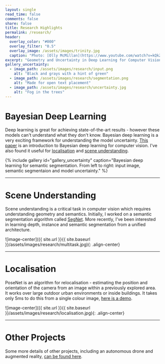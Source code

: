 ```yaml
---
layout: single
read_time: false
comments: false
share: false
title: Research Highlights
permalink: /research/
header:
  overlay_color: "#000"
  overlay_filter: "0.5"
  overlay_image: /assets/images/trinity.jpg
  caption: "Photo: [Olly McMillan](https://www.youtube.com/watch?v=kQkZeXHfgwA&t=1s)"
excerpt: "Geometry and Uncertainty in Deep Learning for Computer Vision<br><br><br>"
gallery_uncertainty:
  - image_path: /assets/images/research/input.png
    alt: "Black and grays with a hint of green"
  - image_path: /assets/images/research/segmentation.png
    alt: "Made for open text placement"
  - image_path: /assets/images/research/uncertainty.jpg
    alt: "Fog in the trees"
---
```


# Bayesian Deep Learning

Deep learning is great for achieving state-of-the-art results - however these models can't understand what they don't know.
Bayesian deep learning is a very exciting framework for understanding the model uncertainty.
[This paper](https://arxiv.org/pdf/1703.04977.pdf) is an introduction to Bayesian deep learning for computer vision. 
I've also found it useful for [localisation](http://arxiv.org/abs/1509.05909) and [scene understanding](http://arxiv.org/abs/1511.02680).

{% include gallery id="gallery_uncertainty" caption="Bayesian deep learning for semantic segmentation. From left to right: input image, semantic segmentaion and model uncertainty." %}

---

# Scene Understanding

Scene understanding is a critical task in computer vision which requires understanding geometry and semantics. 
Initially, I worked on a semantic segmentation algorithm called [SegNet](http://mi.eng.cam.ac.uk/projects/segnet/). 
More recently, I've been interested in learning depth, instance and semantic segmentation from a unified architecture.

![image-center]({{ site.url }}{{ site.baseurl }}/assets/images/research/multitask.jpg){: .align-center}

---

# Localisation

PoseNet is an algorithm for relocalisation - estimating the position and orientation of the camera from an image within a previously explored area. 
It works over large outdoor urban environments or inside buildings. 
It takes only 5ms to do this from a single colour image, [here is a demo](http://mi.eng.cam.ac.uk/projects/relocalisation/).

![image-center]({{ site.url }}{{ site.baseurl }}/assets/images/research/localisation.jpg){: .align-center}

---

# Other Projects

Some more details of other projects, including an autonomous drone and augmented reality, [can be found here](/other_projects/).
